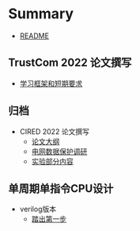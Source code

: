 # Summary

* [README](README.md)

## TrustCom 2022 论文撰写
* [学习框架和短期要求](TrustCom2022/meeting1.md)

## 归档
* CIRED 2022 论文撰写
	* [论文大纲](CIRED/outline.md)
	* [电网数据保护调研](CIRED/dataprotect.md)
	* [实验部分内容](CIRED/implementation.md)

## 单周期单指令CPU设计
* verilog版本
	* [踏出第一步](单周期单指令CPU设计/1.md)

